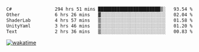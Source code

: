 <!--START_SECTION:waka-->

```txt
C#                294 hrs 51 mins ███████████████████████▒░   93.54 %
Other             6 hrs 26 mins   ▓░░░░░░░░░░░░░░░░░░░░░░░░   02.04 %
ShaderLab         4 hrs 57 mins   ▒░░░░░░░░░░░░░░░░░░░░░░░░   01.58 %
UnityYaml         3 hrs 46 mins   ▒░░░░░░░░░░░░░░░░░░░░░░░░   01.20 %
Text              2 hrs 36 mins   ▒░░░░░░░░░░░░░░░░░░░░░░░░   00.83 %
```

<!--END_SECTION:waka-->
[![wakatime](https://wakatime.com/badge/user/6c2f442e-41b4-42e3-bc06-d5d8203ad1da.svg)](https://wakatime.com/@6c2f442e-41b4-42e3-bc06-d5d8203ad1da)
